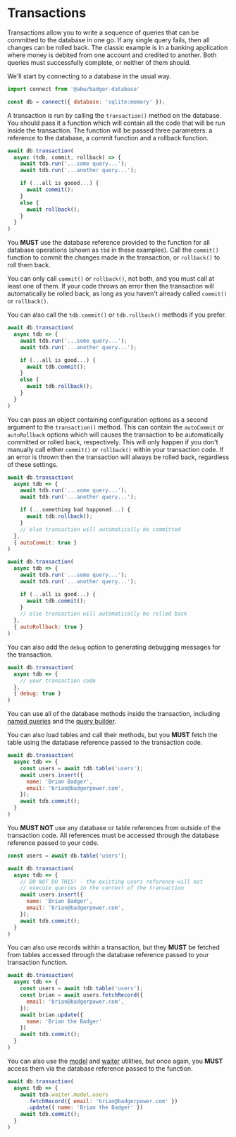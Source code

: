 # Transactions

Transactions allow you to write a sequence of queries that can
be committed to the database in one go.  If any single query fails,
then all changes can be rolled back.  The classic example is in
a banking application where money is debited from one account and
credited to another.  Both queries must successfully complete, or
neither of them should.

We'll start by connecting to a database in the usual way.

```js
import connect from '@abw/badger-database'

const db = connect({ database: 'sqlite:memory' });
```

A transaction is run by calling the `transaction()` method on the
database.  You should pass it a function which will contain all
the code that will be run inside the transaction.  The function
will be passed three parameters: a reference to the database, a
commit function and a rollback function.

```js
await db.transaction(
  async (tdb, commit, rollback) => {
    await tdb.run('...some query...');
    await tdb.run('...another query...');

    if (...all is goood...) {
      await commit();
    }
    else {
      await rollback();
    }
  }
)
```

You **MUST** use the database reference provided to the function for
all database operations (shown as `tbd` in these examples).  Call
the `commit()` function to commit the changes made in the transaction,
or `rollback()` to roll them back.

You can only call `commit()` or `rollback()`, not both, and you must
call at least one of them.  If your code throws an error then the
transaction will automatically be rolled back, as long as you haven't
already called `commit()` or `rollback()`.

You can also call the `tdb.commit()` or `tdb.rollback()` methods if you
prefer.

```js
await db.transaction(
  async tdb => {
    await tdb.run('...some query...');
    await tdb.run('...another query...');

    if (...all is good...) {
      await tdb.commit();
    }
    else {
      await tdb.rollback();
    }
  }
)
```

You can pass an object containing configuration options as a second
argument to the `transaction()` method.  This can contain the `autoCommit`
or `autoRollback` options which will causes the transaction to be automatically
committed or rolled back, respectively.  This will only happen if you don't
manually call either `commit()` or `rollback()` within your transaction code.
If an error is thrown then the transaction will always be rolled back,
regardless of these settings.

```js
await db.transaction(
  async tdb => {
    await tdb.run('...some query...');
    await tdb.run('...another query...');

    if (...something bad happened...) {
      await tdb.rollback();
    }
    // else transaction will automatically be committed
  },
  { autoCommit: true }
)
```

```js
await db.transaction(
  async tdb => {
    await tdb.run('...some query...');
    await tdb.run('...another query...');

    if (...all is good...) {
      await tdb.commit();
    }
    // else transaction will automatically be rolled back
  },
  { autoRollback: true }
)
```

You can also add the `debug` option to generating debugging messages
for the transaction.

```js
await db.transaction(
  async tdb => {
    // your transaction code
  },
  { debug: true }
)
```

You can use all of the database methods inside the transaction,
including [named queries](manual/named_queries.html) and the
[query builder](manual/query_builder.html).

You can also load tables and call their methods, but you **MUST**
fetch the table using the database reference passed to the transaction
code.

```js
await db.transaction(
  async tdb => {
    const users = await tdb.table('users');
    await users.insert({
      name: 'Brian Badger',
      email: 'brian@badgerpower.com',
    });
    await tdb.commit();
  }
)
```

You **MUST NOT** use any database or table references from outside
of the transaction code.  All references must be accessed through
the database reference passed to your code.

```js
const users = await db.table('users');

await db.transaction(
  async tdb => {
    // DO NOT DO THIS! - the existing users reference will not
    // execute queries in the context of the transaction
    await users.insert({
      name: 'Brian Badger',
      email: 'brian@badgerpower.com',
    });
    await tdb.commit();
  }
)
```

You can also use records within a transaction, but they **MUST**
be fetched from tables accessed through the database reference passed
to your transaction function.

```js
await db.transaction(
  async tdb => {
    const users = await tdb.table('users');
    const brian = await users.fetchRecord({
      email: 'brian@badgerpower.com',
    });
    await brian.update({
      name: 'Brian the Badger'
    })
    await tdb.commit();
  }
)
```

You can also use the [model](manual/model.html) and [waiter](manual/waiter.html)
utilities, but once again, you **MUST** access them via the database reference
passed to the function.

```js
await db.transaction(
  async tdb => {
    await tdb.waiter.model.users
      .fetchRecord({ email: 'brian@badgerpower.com' })
      .update({ name: 'Brian the Badger' })
    await tdb.commit();
  }
)
```
